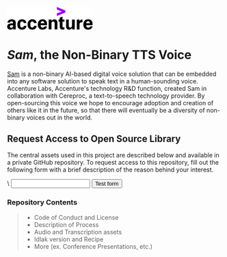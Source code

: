 <img src="Acc_Logo.svg" width="200"/>


# *Sam*, the Non-Binary TTS Voice

[Sam](https://bit.ly/36OjUbt) is a non-binary AI-based digital voice solution that can be embedded into any software solution to speak text in a human-sounding voice. Accenture Labs, Accenture's technology R&D function, created Sam in collaboration with Cereproc, a text-to-speech technology provider. By open-sourcing this voice we hope to encourage adoption and creation of others like it in the future, so that there will eventually be a diversity of non-binary voices out in the world.

## Request Access to Open Source Library
The central assets used in this project are described below and available in a private GitHub repository. To request access to this repository, fill out the following form with a brief description of the reason behind your interest.

<form action="https://getsimpleform.com/messages?form_api_token=<form_api_token>" method="post">

  <input type='hidden' name='redirect_to' value='<the complete return url e.g. http://fooey.com/thank-you.html>' />
\
  <input type='text' name='test' />

  <input type='submit' value='Test form' />
</form>
      

### Repository Contents
> - Code of Conduct and License
> - Description of Process
> - Audio and Transcription assets
> - Idlak version and Recipe
> - More (ex. Conference Presentations, etc.)
